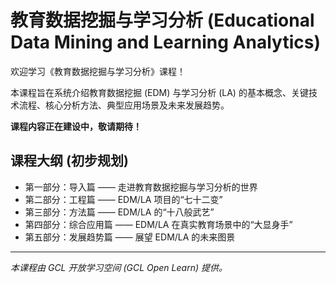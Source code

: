 # 教育数据挖掘与学习分析 (Educational Data Mining and Learning Analytics)

欢迎学习《教育数据挖掘与学习分析》课程！

本课程旨在系统介绍教育数据挖掘 (EDM) 与学习分析 (LA) 的基本概念、关键技术流程、核心分析方法、典型应用场景及未来发展趋势。

**课程内容正在建设中，敬请期待！**

## 课程大纲 (初步规划)

* 第一部分：导入篇 —— 走进教育数据挖掘与学习分析的世界
* 第二部分：工程篇 —— EDM/LA 项目的“七十二变”
* 第三部分：方法篇 —— EDM/LA 的“十八般武艺”
* 第四部分：综合应用篇 —— EDM/LA 在真实教育场景中的“大显身手”
* 第五部分：发展趋势篇 —— 展望 EDM/LA 的未来图景

---
*本课程由 GCL 开放学习空间 (GCL Open Learn) 提供。*
